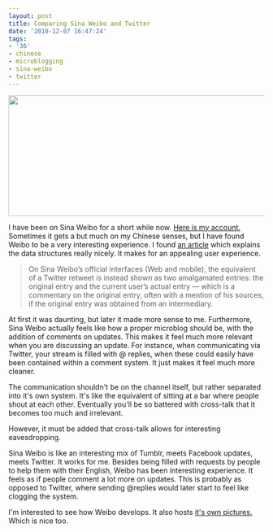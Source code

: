 ```yaml
---
layout: post
title: Comparing Sina Weibo and Twitter
date: '2010-12-07 16:47:24'
tags:
- '36'
- chinese
- microblogging
- sina-weibo
- twitter
---
```


<a rel="attachment wp-att-100" href="http://niel.delarouviere.com/2010/12/comparing-sina-weibo-and-twitter/sinaweibo/"><img class="aligncenter size-full wp-image-100" title="sinaweibo" src="http://niel.delarouviere.com/wp-content/uploads/2010/12/sinaweibo.jpg" alt="" width="687" height="237" /></a>

I have been on Sina Weibo for a short while now. <a href="http://t.sina.com.cn/confusedlaowai">Here is my account.</a> Sometimes it gets a but much on my Chinese senses, but I have found Weibo to be a very interesting experience. I found <a href="http://jmsc.hku.hk/blogs/ricecooker/2010/12/02/sina-weibo-and-twitter-comparing-data-and-conversation-structures/">an article</a> which explains the data structures really nicely. It makes for an appealing user experience.
<blockquote>On Sina Weibo’s official interfaces (Web and mobile), the equivalent of a Twitter retweet is instead shown as two amalgamated entries: the original entry and the current user’s actual entry — which is a commentary on the original entry, often with a mention of his sources, if the original entry was obtained from an intermediary.</blockquote>
At first it was daunting, but later it made more sense to me. Furthermore, Sina Weibo actually feels like how a proper microblog should be, with the addition of comments on updates. This makes it feel much more relevant when you are discussing an update. For instance, when communicating via Twitter, your stream is filled with @ replies, when these could easily have been contained within a comment system. It just makes it feel much more cleaner.

The communication shouldn't be on the channel itself, but rather separated into it's own system. It's like the equivalent of sitting at a bar where people shout at each other. Eventually you'll be so battered with cross-talk that it becomes too much and irrelevant.

However, it must be added that cross-talk allows for interesting eavesdropping.

Sina Weibo is like an interesting mix of Tumblr, meets Facebook updates, meets Twitter. It works for me. Besides being filled with requests by people to help them with their English, Weibo has been interesting experience. It feels as if people comment a lot more on updates. This is probably as opposed to Twitter, where sending @replies would later start to feel like clogging the system.

I'm interested to see how Weibo develops. It also hosts <a href="http://t.sina.com.cn/1725158850/wr0nG3nKdx">it's own pictures.</a> Which is nice too.